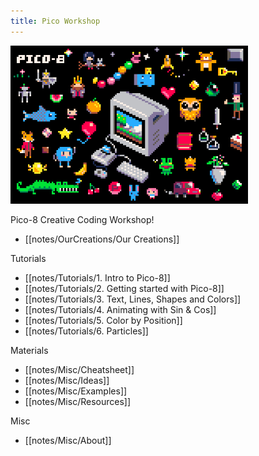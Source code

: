 ```yaml
---
title: Pico Workshop
---
```


<img src="/notes/images/pico8_postcard.png" alt="pico8" width="380"/>

Pico-8 Creative Coding Workshop!
- [[notes/OurCreations/Our Creations]]

Tutorials
- [[notes/Tutorials/1. Intro to Pico-8]]
- [[notes/Tutorials/2. Getting started with Pico-8]]
- [[notes/Tutorials/3. Text, Lines, Shapes and Colors]]
- [[notes/Tutorials/4. Animating with Sin & Cos]]
- [[notes/Tutorials/5. Color by Position]]
- [[notes/Tutorials/6. Particles]]

Materials
- [[notes/Misc/Cheatsheet]]
- [[notes/Misc/Ideas]]
- [[notes/Misc/Examples]]
- [[notes/Misc/Resources]]

Misc
- [[notes/Misc/About]]